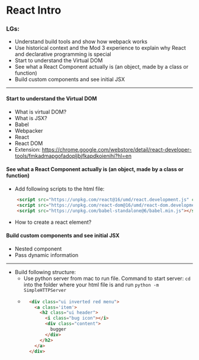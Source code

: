# React Intro

### LGs:
* Understand build tools and show how webpack works
* Use historical context and the Mod 3 experience to explain why React and declarative programming is special
* Start to understand the Virtual DOM
* See what a React Component actually is (an object, made by a class or function)
* Build custom components and see initial JSX

---
#### Start to understand the Virtual DOM
* What is virtual DOM?
* What is JSX?
* Babel
* Webpacker
* React
* React DOM
* Extension: https://chrome.google.com/webstore/detail/react-developer-tools/fmkadmapgofadopljbjfkapdkoienihi?hl=en

#### See what a React Component actually is (an object, made by a class or function)
* Add following scripts to the html file:
```html
    <script src="https://unpkg.com/react@16/umd/react.development.js" crossorigin></script>
    <script src="https://unpkg.com/react-dom@16/umd/react-dom.development.js" crossorigin></script>
    <script src="https://unpkg.com/babel-standalone@6/babel.min.js"></script>
```
* How to create a react element?

#### Build custom components and see initial JSX
* Nested component
* Pass dynamic information

---

* Build following structure:
    * Use python server from mac to run file. Command to start server: `cd` into the folder where your html file is and run `python -m SimpleHTTPServer`
    * ```html
        <div class="ui inverted red menu">
          <a class='item'>
            <h2 class="ui header">
              <i class="bug icon"></i>
              <div class="content">
                bugger
              </div>
            </h2>
          </a>
        </div> 
    ```